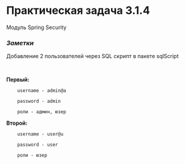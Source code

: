# Практическая задача 3.1.4

Модуль Spring Security

### _Заметки_
Добавление 2 пользователей через SQL скрипт в пакете sqlScript

<br>

**Первый:**

        username - admin@a

        password - admin

        роли - админ, юзер

**Второй:**

        username - user@u

        password - user

        роли - юзер